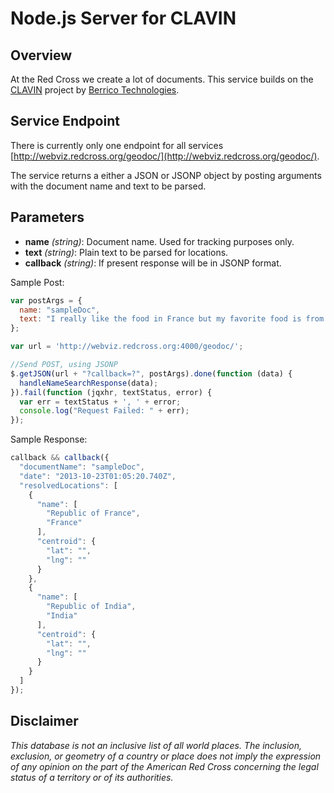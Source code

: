 Node.js Server for CLAVIN
================

Overview
----------------

At the Red Cross we create a lot of documents. This service builds on the [CLAVIN](http://clavin.berico.us/clavin-web/) project by [Berrico Technologies](http://www.bericotechnologies.com/).

Service Endpoint
-----------------

There is currently only one endpoint for all services [http://webviz.redcross.org/geodoc/](http://webviz.redcross.org/geodoc/).

The service returns a either a JSON or JSONP object by posting arguments with the document name and text to be parsed.

Parameters
-----------------

 - **name** _(string)_: Document name. Used for tracking purposes only.
 - **text** _(string)_: Plain text to be parsed for locations.
 - **callback** _(string)_: If present response will be in JSONP format.

Sample Post:
```javascript
var postArgs = {
  name: "sampleDoc",
  text: "I really like the food in France but my favorite food is from India."
};

var url = 'http://webviz.redcross.org:4000/geodoc/';

//Send POST, using JSONP
$.getJSON(url + "?callback=?", postArgs).done(function (data) {
  handleNameSearchResponse(data);
}).fail(function (jqxhr, textStatus, error) {
  var err = textStatus + ', ' + error;
  console.log("Request Failed: " + err);
});
```

Sample Response:
```javascript
callback && callback({
  "documentName": "sampleDoc",
  "date": "2013-10-23T01:05:20.740Z",
  "resolvedLocations": [
    {
      "name": [
        "Republic of France",
        "France"
      ],
      "centroid": {
        "lat": "",
        "lng": ""
      }
    },
    {
      "name": [
        "Republic of India",
        "India"
      ],
      "centroid": {
        "lat": "",
        "lng": ""
      }
    }
  ]
});
```

Disclaimer
-----------------
*This database is not an inclusive list of all world places. The inclusion, exclusion, or geometry of a country or place does not imply the expression of any opinion on the part of the American Red Cross concerning the legal status of a territory or of its authorities.*